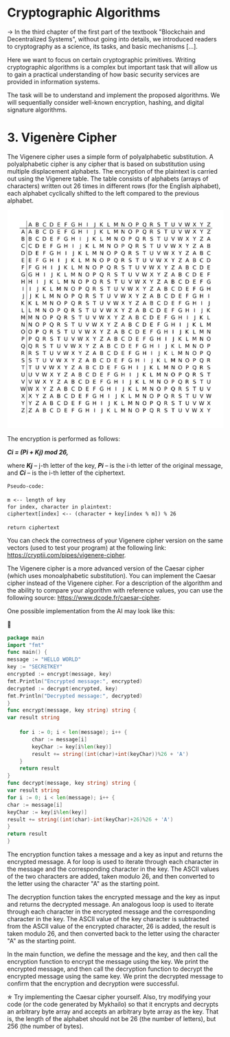 # Cryptographic Algorithms
-> In the third chapter of the first part of the textbook "Blockchain and Decentralized Systems", without going
into details, we introduced readers to cryptography as a science, its tasks, and basic mechanisms [...].

Here we want to focus on certain cryptographic primitives. Writing cryptographic algorithms is a complex  but
important task that will allow us to gain a practical understanding of how basic security services are provided in
information systems.

The task will be to understand and implement the proposed algorithms. We will sequentially consider well-known
encryption, hashing, and digital signature algorithms.

# 3. Vigenère Cipher
The Vigenere cipher uses a simple form of polyalphabetic substitution. A polyalphabetic cipher is any cipher that
is based on substitution using multiple displacement alphabets. The encryption of the plaintext is carried out 
using the Vigenere table. The table consists of alphabets (arrays of characters) written out 26 times in different
rows (for the English alphabet), each alphabet cyclically shifted to the left compared to the previous alphabet.

![Vigenère Table](/resources/img/practical-volume/3/1-viginer.png)

The encryption is performed as follows:

***Ci = (Pi + Kj) mod 26,***

where ***Kj*** – j-th letter of the key,
***Pi*** – is the i-th letter of the original message, and
***Ci*** – is the i-th letter of the ciphertext.

```
Pseudo-code:

m <-- length of key
for index, character in plaintext:
ciphertext[index] <-- (character + key[index % m]) % 26

return ciphertext
```

You can check the correctness of your Vigenere cipher version on the same vectors (used to test your program) at
the following link: https://cryptii.com/pipes/vigenere-cipher.

The Vigenere cipher is a more advanced version of the Caesar cipher (which uses monoalphabetic substitution). You 
can implement the Caesar cipher instead of the Vigenere cipher. For a description of the algorithm and the ability
to compare your algorithm with reference values, you can use the following source: https://www.dcode.fr/caesar-cipher.

One possible implementation from the AI may look like this:

🤖

```go
package main
import "fmt"
func main() {
message := "HELLO WORLD"
key := "SECRETKEY"
encrypted := encrypt(message, key)
fmt.Println("Encrypted message:", encrypted)
decrypted := decrypt(encrypted, key)
fmt.Println("Decrypted message:", decrypted)
}
func encrypt(message, key string) string {
var result string

    for i := 0; i < len(message); i++ {
        char := message[i]
        keyChar := key[i%len(key)]
        result += string((int(char)+int(keyChar))%26 + 'A')
    }
    return result
}
func decrypt(message, key string) string {
var result string
for i := 0; i < len(message); i++ {
char := message[i]
keyChar := key[i%len(key)]
result += string((int(char)-int(keyChar)+26)%26 + 'A')
}
return result
}
```

The encryption function takes a message and a key as input and returns the encrypted message. A for loop is used to
iterate through each character in the message and the corresponding character in the key. The ASCII values of the
two characters are added, taken modulo 26, and then converted to the letter using the character "A" as the starting
point.

The decryption function takes the encrypted message and the key as input and returns the decrypted message.
An analogous loop is used to iterate through each character in the encrypted message and the corresponding 
character in the key. The ASCII value of the key character is subtracted from the ASCII value of the encrypted
character, 26 is added, the result is taken modulo 26, and then converted back to the  letter using the character
"A" as the starting point.

In the main function, we define the message and the key, and then call the encryption function to encrypt the
message using the key. We print the encrypted message, and then call the decryption function to decrypt the
encrypted message using the same key. We print the decrypted message to confirm that the encryption and decryption
were successful.

✯ Try implementing the Caesar cipher yourself. Also, try modifying your code (or the code generated by Mykhailo) so 
that it encrypts and decrypts an arbitrary byte array and accepts an arbitrary byte array as the key. That is, the 
length of the alphabet should not be 26 (the number of letters), but 256 (the number of bytes).